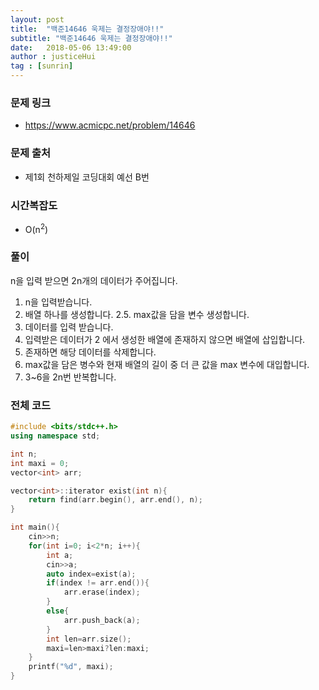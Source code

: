 ```yaml
---
layout: post
title:  "백준14646 욱제는 결정장애야!!"
subtitle: "백준14646 욱제는 결정장애야!!"
date:   2018-05-06 13:49:00
author : justiceHui
tag : [sunrin]
---
```


### 문제 링크
* https://www.acmicpc.net/problem/14646

### 문제 출처
* 제1회 천하제일 코딩대회 예선 B번

### 시간복잡도
* O(n<sup>2</sup>)

### 풀이
n을 입력 받으면 2n개의 데이터가 주어집니다.
1. n을 입력받습니다.
2. 배열 하나를 생성합니다.
2.5. max값을 담을 변수 생성합니다.
3. 데이터를 입력 받습니다.
4. 입력받은 데이터가 2 에서 생성한 배열에 존재하지 않으면 배열에 삽입합니다.
5. 존재하면 해당 데이터를 삭제합니다.
6. max값을 담은 병수와 현재 배열의 길이 중 더 큰 값을 max 변수에 대입합니다.
7. 3~6을 2n번 반복합니다.

### 전체 코드
```cpp
#include <bits/stdc++.h>
using namespace std;

int n;
int maxi = 0;
vector<int> arr;

vector<int>::iterator exist(int n){
	return find(arr.begin(), arr.end(), n);
}

int main(){
	cin>>n;
	for(int i=0; i<2*n; i++){
		int a;
		cin>>a;
		auto index=exist(a);
		if(index != arr.end()){
			arr.erase(index);
		}
		else{
			arr.push_back(a);
		}
		int len=arr.size();
		maxi=len>maxi?len:maxi;
	}
	printf("%d", maxi);
}
```
